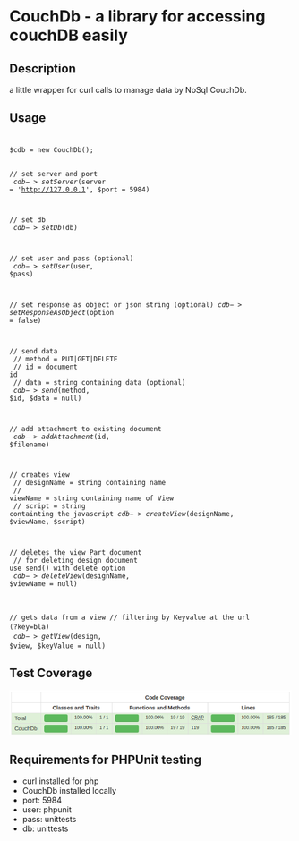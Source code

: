 # CouchDb - a library for accessing couchDB easily

## Description
a little wrapper for curl calls to manage data by NoSql CouchDb.<br>

## Usage
<code>
$cdb = new CouchDb();

// set server and port<br>
$cdb->setServer($server = 'http://127.0.0.1', $port = 5984)

// set db<br>
$cdb->setDb($db)

// set user and pass (optional)<br>
$cdb->setUser($user, $pass)

// set response as object or json string (optional)
$cdb->setResponseAsObject($option = false)

// send data<br>
// method = PUT|GET|DELETE<br>
// id = document id<br>
// data = string containing data (optional)<br>
$cdb->send($method, $id, $data = null)

// add attachment to existing document<br>
$cdb->addAttachment($id, $filename)

// creates view<br>
// designName = string containing name<br>
// viewName = string containing name of View<br>
// script = string containting the javascript 
$cdb->createView($designName, $viewName, $script)

// deletes the view Part document<br>
// for deleting design document use send() with delete option<br>
$cdb->deleteView($designName, $viewName = null)

// gets data from a view
// filtering by Keyvalue at the url (?key=bla)<br>
$cdb->getView($design, $view, $keyValue = null)
</code>

## Test Coverage
![test-coverage](testcoverage.png)

## Requirements for PHPUnit testing
- curl installed for php
- CouchDb installed locally
- port: 5984
- user: phpunit
- pass: unittests
- db: unittests